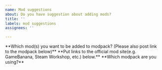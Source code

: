 ```yaml
---
name: Mod suggestions
about: Do you have suggestion about adding mods?
title: ''
labels: mod suggestions
assignees: ''

---
```


<!--
Please note that we only accept issues related to Enhanced Mod series! Any modpacks that are outside of EnhancedMod should be reported on appropriate place, not here.

Modpacks that includes on Enhanced Mod are:
- Half-Life 2: Enhanced
- Team Fortress 2: Enhanced
- Black Mesa: Enhanced
- Half-Life 2: Re;Enhanced
- Obsidian Conflict: Enhanced
- PAYDAY 2: Enhanced
- Euro Truck Simulator 2: Enhanced
- American Truck Simulator: Enhanced

Please include more information if possible!

We won't going to add following types of mod(s), this includes:
- Mod(s) which does use assets from other games and franchises (Except games made from same companies, for example Half-Life 2 and Half-Life Alyx which is both developed by Valve)
- Mod(s) which doesn't support cross-platform compatibility (e.g. If the game supports Windows/macOS/Linux, it must support all platforms to be listed)
--!>

**Which mod(s) you want to be added to modpack? (Please also post link to the modpack below)**

**Put links to the official mod site(e.g. GameBanana, Steam Workshop, etc.) below.**

**Which modpack are you using?**
